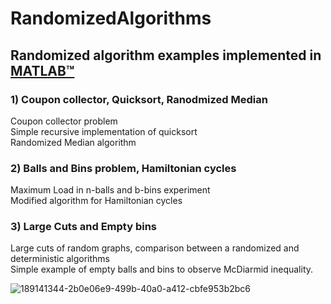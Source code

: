 # RandomizedAlgorithms

## Randomized algorithm examples implemented in [MATLAB™](https://www.mathworks.com/products/matlab.html)
 
### 1) Coupon collector, Quicksort, Ranodmized Median
Coupon collector problem<br />
Simple recursive implementation of quicksort<br />
Randomized Median algorithm<br />

### 2) Balls and Bins problem, Hamiltonian cycles
Maximum Load in n-balls and b-bins experiment<br />
Modified algorithm for Hamiltonian cycles<br />

### 3) Large Cuts and Empty bins
Large cuts of random graphs, comparison between a randomized and deterministic algorithms<br />
Simple example of empty balls and bins to observe McDiarmid inequality.<br />


![189141344-2b0e06e9-499b-40a0-a412-cbfe953b2bc6](https://github.com/user-attachments/assets/c89ea13f-176e-4f61-b4ce-1e2e6c743a23)
